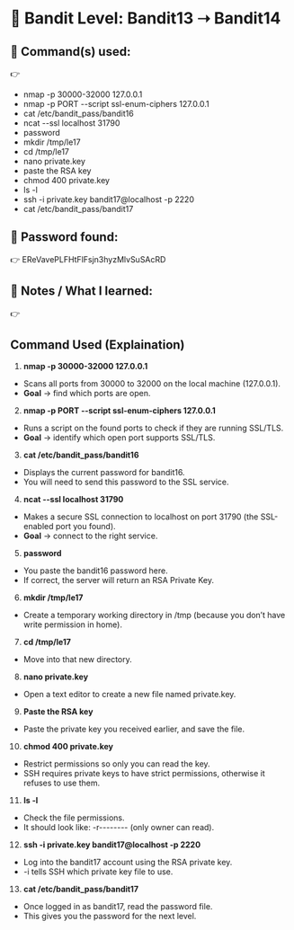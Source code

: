 # 🔐 Bandit Level: Bandit13 ➝ Bandit14
## 📂 Command(s) used:
👉 
- nmap -p 30000-32000 127.0.0.1
- nmap -p PORT --script ssl-enum-ciphers 127.0.0.1
- cat /etc/bandit_pass/bandit16
- ncat --ssl localhost 31790
- password
- mkdir /tmp/le17
- cd /tmp/le17
- nano private.key
- paste the RSA key
- chmod 400 private.key
- ls -l
- ssh -i private.key bandit17@localhost -p 2220
- cat /etc/bandit_pass/bandit17


## 📄 Password found:
👉 
EReVavePLFHtFlFsjn3hyzMlvSuSAcRD

## 🧠 Notes / What I learned:
👉  
## Command Used (Explaination)
1. **nmap -p 30000-32000 127.0.0.1**
- Scans all ports from 30000 to 32000 on the local machine (127.0.0.1).
- **Goal** → find which ports are open.
2. **nmap -p PORT --script ssl-enum-ciphers 127.0.0.1**
- Runs a script on the found ports to check if they are running SSL/TLS.
- **Goal** → identify which open port supports SSL/TLS.
3. **cat /etc/bandit_pass/bandit16**
- Displays the current password for bandit16.
- You will need to send this password to the SSL service.
4. **ncat --ssl localhost 31790**
- Makes a secure SSL connection to localhost on port 31790 (the SSL-enabled port you found).
- **Goal** → connect to the right service.
5. **password**
- You paste the bandit16 password here.
- If correct, the server will return an RSA Private Key.
6. **mkdir /tmp/le17**
- Create a temporary working directory in /tmp (because you don’t have write permission in home).
7. **cd /tmp/le17**
- Move into that new directory.
8. **nano private.key**
- Open a text editor to create a new file named private.key.
9. **Paste the RSA key**
- Paste the private key you received earlier, and save the file.
10. **chmod 400 private.key**
- Restrict permissions so only you can read the key.
- SSH requires private keys to have strict permissions, otherwise it refuses to use them.
11. **ls -l**
- Check the file permissions.
- It should look like: -r-------- (only owner can read).
12. **ssh -i private.key bandit17@localhost -p 2220**
- Log into the bandit17 account using the RSA private key.
- -i tells SSH which private key file to use.
13. **cat /etc/bandit_pass/bandit17**
- Once logged in as bandit17, read the password file.
- This gives you the password for the next level.
